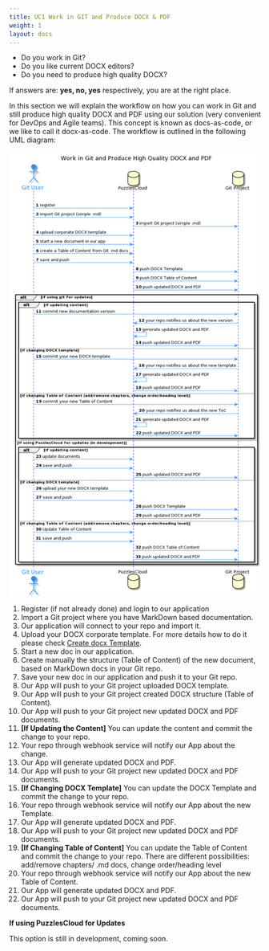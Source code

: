 ```yaml
---
title: UC1 Work in GIT and Produce DOCX & PDF
weight: 1
layout: docs
---
```


* Do you work in Git?
* Do you like current DOCX editors?
* Do you need to produce high quality DOCX?

If answers are: __yes, no, yes__ respectively, you are at the right place.

In this section we will explain the workflow on how you can work in Git and still produce high quality DOCX and PDF using our solution (very convenient for DevOps and Agile teams). This concept is known as docs-as-code, or we like to call it docx-as-code.
The workflow is outlined in the following UML diagram:

<!---
@startuml
skinparam sequence {
ArrowColor DodgerBlue
ActorBorderColor DodgerBlue
LifeLineBorderColor blue
LifeLineBackgroundColor DodgerBlue

ParticipantBorderColor DodgerBlue
ParticipantBackgroundColor DodgerBlue
ParticipantFontName Sans
ParticipantFontSize 17
ParticipantFontColor #A9DCDF

ActorBackgroundColor DodgerBlue
ActorFontColor DodgerBlue
ActorFontSize 17
ActorFontName Sans

}
title Work in Git and Produce High Quality DOCX and PDF
autonumber
actor "Git User" as user
database "PuzzlesCloud" as saas
database "Git Project" as repo
group Git User workflow
   user -> saas : register
   user -> saas : import Git project (simple .md)
   saas -> repo : import Git project (simple .md)
   user -> saas : upload corporate DOCX template
   user -> saas : start a new document in our app
   user -> saas : create a Table of Content from Git .md docs
   user -> saas : save and push
  saas -> repo : push DOCX Template
  saas -> repo : push DOCX Table of Content
  saas -> repo : push updated DOCX and PDF
  alt if using git for updates
   alt if updating content
   user -> repo : commit new documentation version
   repo -> saas : your repo notifies us about the new version
   saas -> saas : generate updated DOCX and PDF
   saas -> repo : push updated DOCX and PDF
   else if changing DOCX template
   user -> repo : commit your new DOCX template
   repo -> saas : your repo notifies us about the new template
   saas -> saas : generate updated DOCX and PDF
   saas -> repo : push updated DOCX and PDF
   else if changing Table of Content (add/remove chapters, change order/heading level)
   user -> repo : commit your new Table of Content
   repo -> saas : your repo notifies us about the new ToC
   saas -> saas : generate updated DOCX and PDF
   saas -> repo : push updated DOCX and PDF
   end
  else if using PuzzlesCloud for updates (in development)
   alt if updating content
   user -> saas : update documents
   user -> saas : save and push
   saas -> repo : push updated DOCX and PDF
   else if changing DOCX template
   user -> saas : upload your new DOCX template
   user -> saas : save and push
   saas -> repo : push DOCX Template
   saas -> repo : push updated DOCX and PDF
   else if changing Table of Content (add/remove chapters, change order/heading level)
   user -> saas : Update Table of Content
   user -> saas : save and push
   saas -> repo : push DOCX Table of Content
   saas -> repo : push updated DOCX and PDF
   end
end
@enduml


preview: https://www.planttext.com/
-->

![Work in GIT and produce DOCX & PDF](/images/work-in-git-produce-docx-pdf.png "Work in GIT and produce DOCX & PDF")

1. Register (if not already done) and login to our application
2. Import a Git project where you have MarkDown based documentation.
3. Our application will connect to your repo and import it.
4. Upload your DOCX corporate template. For more details how to do it please check [Create docx Template](create-docx-template "Create docx Template").
5. Start a new doc in our application.
6. Create manually the structure (Table of Content) of the new document, based on MarkDown docs in your Git repo.
7. Save your new doc in our application and push it to your Git repo.
8. Our App will push to your Git project uploaded DOCX template.
9. Our App will push to your Git project created DOCX structure (Table of Content).
10. Our App will push to your Git project new updated DOCX and PDF documents.
11. **[If Updating the Content]** You can update the content and commit the change to your repo.
12. Your repo through webhook service will notify our App about the change.
13. Our App will generate updated DOCX and PDF.
14. Our App will push to your Git project new updated DOCX and PDF documents.
15. **[If Changing DOCX Template]** You can update the DOCX Template and commit the change to your repo.
16. Your repo through webhook service will notify our App about the new Template.
17. Our App will generate updated DOCX and PDF.
18. Our App will push to your Git project new updated DOCX and PDF documents.
19. **[If Changing Table of Content]** You can update the Table of Content and commit the change to your repo. There are different possibilities: add/remove chapters/ .md docs, change order/heading level 
20. Your repo through webhook service will notify our App about the new Table of Content.
21. Our App will generate updated DOCX and PDF.
22. Our App will push to your Git project new updated DOCX and PDF documents.

  **If using PuzzlesCloud for Updates**

This option is still in development, coming soon. 
